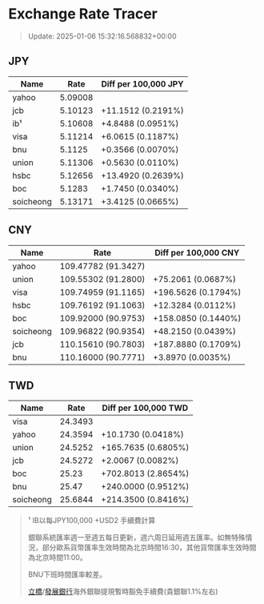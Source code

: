 # Exchange Rate Tracer

> Update: 2025-01-06 15:32:16.568832+00:00

## JPY

| Name      |    Rate | Diff per 100,000 JPY   |
|-----------|---------|------------------------|
| yahoo     | 5.09008 |                        |
| jcb       | 5.10123 | +11.1512 (0.2191%)     |
| ib¹       | 5.10608 | +4.8488 (0.0951%)      |
| visa      | 5.11214 | +6.0615 (0.1187%)      |
| bnu       | 5.1125  | +0.3566 (0.0070%)      |
| union     | 5.11306 | +0.5630 (0.0110%)      |
| hsbc      | 5.12656 | +13.4920 (0.2639%)     |
| boc       | 5.1283  | +1.7450 (0.0340%)      |
| soicheong | 5.13171 | +3.4125 (0.0665%)      |

## CNY

| Name      | Rate                | Diff per 100,000 CNY   |
|-----------|---------------------|------------------------|
| yahoo     | 109.47782	(91.3427) |                        |
| union     | 109.55302	(91.2800) | +75.2061 (0.0687%)     |
| visa      | 109.74959	(91.1165) | +196.5626 (0.1794%)    |
| hsbc      | 109.76192	(91.1063) | +12.3284 (0.0112%)     |
| boc       | 109.92000	(90.9753) | +158.0850 (0.1440%)    |
| soicheong | 109.96822	(90.9354) | +48.2150 (0.0439%)     |
| jcb       | 110.15610	(90.7803) | +187.8880 (0.1709%)    |
| bnu       | 110.16000	(90.7771) | +3.8970 (0.0035%)      |

## TWD

| Name      |    Rate | Diff per 100,000 TWD   |
|-----------|---------|------------------------|
| visa      | 24.3493 |                        |
| yahoo     | 24.3594 | +10.1730 (0.0418%)     |
| union     | 24.5252 | +165.7635 (0.6805%)    |
| jcb       | 24.5272 | +2.0067 (0.0082%)      |
| boc       | 25.23   | +702.8013 (2.8654%)    |
| bnu       | 25.47   | +240.0000 (0.9512%)    |
| soicheong | 25.6844 | +214.3500 (0.8416%)    |


> ¹ IB以每JPY100,000 +USD2 手續費計算
>
> 銀聯系統匯率週一至週五每日更新，週六周日延用週五匯率。如無特殊情況，部分歐系貨幣匯率生效時間為北京時間16:30，其他貨幣匯率生效時間為北京時間11:00。
>
> BNU下班時間匯率較差。
>
> [立橋](https://www.wlbank.com.mo/uploads/ueditor/file/20181211/1544536513900230.pdf)/[發展銀行](https://www.mdb.com.mo/Service_Charges_20230728.pdf)海外銀聯提現暫時豁免手續費(貴銀聯1.1%左右)


